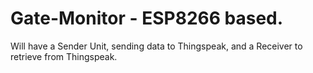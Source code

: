 # Gate-Monitor - ESP8266 based.
Will have a Sender Unit, sending data to Thingspeak, and a Receiver to retrieve from Thingspeak.

